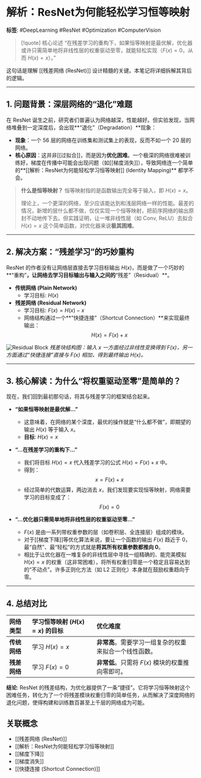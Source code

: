 # 解析：ResNet为何能轻松学习恒等映射

**标签**: #DeepLearning #ResNet #Optimization #ComputerVision

> [!quote] 核心论述
> “在残差学习的重构下，如果恒等映射是最优解，优化器或许只需简单地将非线性层的权重驱动至零，就能轻松实现（$F(x)=0$，从而 $H(x)=x$）。”

这句话是理解 [[残差网络 (ResNet)]] 设计精髓的关键。本笔记将详细拆解其背后的逻辑。

---

## 1. 问题背景：深层网络的“退化”难题

在 ResNet 诞生之前，研究者们普遍认为网络越深，性能越好。但实验发现，当网络堆叠到一定深度后，会出现**“退化”（Degradation）**现象：
- **现象**：一个 56 层的网络在训练集和测试集上的表现，反而不如一个 20 层的网络。
- **核心原因**：这并非[[过拟合]]，而是因为**优化困难**。一个极深的网络很难被训练好，梯度在传播中可能会出现问题（如[[梯度消失]]），导致网络连一个简单的**[[解析：ResNet为何能轻松学习恒等映射]] (Identity Mapping)** 都学不会。

> **什么是恒等映射？**
> 恒等映射指的是函数输出完全等于输入，即 $H(x) = x$。
>
> 理论上，一个更深的网络，至少应该能达到和浅层网络一样的性能。最差的情况，新增的层什么都不做，仅仅实现一个恒等映射，把前序网络的输出原封不动地传下去。但实践证明，让一堆非线性层（如 Conv, ReLU）去拟合 $H(x)=x$ 这个简单函数，对优化器来说**极其困难**。

---

## 2. 解决方案：“残差学习”的巧妙重构

ResNet 的作者没有让网络层直接去学习目标输出 $H(x)$，而是做了一个巧妙的**“重构”**，让网络去学习目标输出与输入之间的**“残差”（Residual）**。

- **传统网络 (Plain Network)**
    - 学习目标: $H(x)$
- **残差网络 (Residual Network)**
    - 学习目标: $F(x) = H(x) - x$
    - 网络结构通过一个**“快捷连接”（Shortcut Connection）**来实现最终输出：
    $$ H(x) = F(x) + x $$

![Residual Block](https://miro.medium.com/v2/resize:fit:1400/1*iPSs4-He05n2_1c73sK52w.png)
*残差块结构图：输入 $x$ 一方面经过非线性变换得到 $F(x)$，另一方面通过“快捷连接”直接与 $F(x)$ 相加，得到最终输出 $H(x)$。*

---

## 3. 核心解读：为什么“将权重驱动至零”是简单的？

现在，我们回到最初那句话，将其与残差学习的框架结合起来。

- **“如果恒等映射是最优解...”**
    - 这意味着，在网络的某个深度，最优的操作就是“什么都不做”，即期望的输出 $H(x)$ 等于输入 $x$。
    - **目标**: $H(x) = x$

- **“...在残差学习的重构下...”**
    - 我们将目标 $H(x)=x$ 代入残差学习的公式 $H(x) = F(x) + x$ 中。
    - 得到：
      $$ x = F(x) + x $$
    - 经过简单的代数运算，两边消去 $x$，我们发现要实现恒等映射，网络需要学习的目标变成了：
      $$ F(x) = 0 $$

- **“...优化器只需简单地将非线性层的权重驱动至零...”**
    - $F(x)$ 是由一系列带权重参数的层（如卷积层、全连接层）组成的模块。
    - 对于[[梯度下降]]等优化算法来说，要让一个函数的输出 $F(x)$ 趋近于 0，最“自然”、最“轻松”的方式就是**将其所有权重参数都推向 0**。
    - 相比于让优化器在一堆复杂的非线性层中寻找一组精确的、能完美模拟 $H(x)=x$ 的权重（这非常困难），将所有权重归零是一个稳定且容易达到的“不动点”。许多正则化方法（如 L2 正则化）本身就在鼓励权重趋向于零。

---
## 4. 总结对比

| 网络类型 | 学习恒等映射 ($H(x)=x$) 的目标 | 优化难度 |
| :--- | :--- | :--- |
| **传统网络** | 学习 $H(x) = x$ | **非常高**。需要学习一组复杂的权重来拟合一个线性函数。 |
| **残差网络** | 学习 $F(x) = 0$ | **非常低**。只需将 $F(x)$ 模块的权重推向零即可。 |

**结论**: ResNet 的残差结构，为优化器提供了一条“捷径”。它将学习恒等映射这个困难任务，转化为了一个将残差模块权重归零的简单任务，从而解决了深度网络的退化问题，使得构建和训练数百甚至上千层的网络成为可能。

## 关联概念
- [[残差网络 (ResNet)]]
- [[解析：ResNet为何能轻松学习恒等映射]]
- [[梯度下降]]
- [[梯度消失]]
- [[快捷连接 (Shortcut Connection)]]
